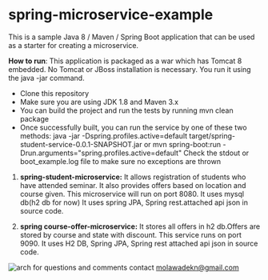 # spring-microservice-example

This is a sample Java 8 / Maven / Spring Boot  application that can be used as a starter for creating a microservice.

**How to run**:
This application is packaged as a war which has Tomcat 8 embedded. No Tomcat or JBoss installation is necessary. You run it using the java -jar command.

 - Clone this repository
 - Make sure you are using JDK 1.8 and Maven 3.x
 - You can build the project and run the tests by running mvn clean package
 - Once successfully built, you can run the service by one of these two methods:
        java -jar -Dspring.profiles.active=default target/spring-student-service-0.0.1-SNAPSHOT.jar
or
        mvn spring-boot:run -Drun.arguments="spring.profiles.active=default"
Check the stdout or boot_example.log file to make sure no exceptions are thrown

1. **spring-student-microservice:**
  It allows registration of students who have attended seminar. It also provides offers based on location and course given.
This microservice will run on port 8080. It uses mysql db(h2 db for now)
It uses spring JPA, Spring rest.attached api json in source code.

2. **spring course-offer-microservice:**
 It stores all offers in h2 db.Offers are stored by course and state with discount. This service runs on port 9090.
 It uses H2 DB, Spring JPA, Spring rest
 attached api json in source code.
 
 ![arch](https://user-images.githubusercontent.com/80741259/115998705-28d51580-a606-11eb-9f10-84bcdffe3e6b.png)
for questions and comments contact molawadekn@gmail.com
